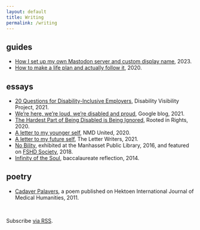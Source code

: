 ```yaml
---
layout: default
title: Writing
permalink: /writing
---
```


## guides
<ul>
    <li><a href="https://aubrielee.com/how-i-set-up-my-own-mastodon-server">How I set up my own Mastodon server and custom display name</a>, 2023.</li>
    <li><a href="https://aubrie.medium.com/how-to-make-a-life-plan-and-actually-follow-it-801e5335a63a">How to make a life plan and actually follow it</a>, 2020.</li>
</ul>

## essays
<ul>
    <li><a href="https://disabilityvisibilityproject.com/2021/10/12/20-questions-for-disability-inclusive-employers/" target="_blank" tabindex="0">20 Questions for Disability-Inclusive Employers</a>, Disability Visibility Project, 2021.</li>
    <li><a href="https://blog.google/outreach-initiatives/accessibility/here-loud-disabled-and-proud/" target="_blank" tabindex="0">We’re here, we’re loud, we’re disabled and proud</a>, Google blog, 2021.</li>
    <li><a href="https://rootedinrights.org/the-hardest-part-of-being-disabled-is-being-ignored/" target="_blank" tabindex="0">The Hardest Part of Being Disabled is Being Ignored</a>, Rooted in Rights, 2020.</li>
    <li><a href="https://www.nmdunited.org/single-post/ss-aubrie-lee" target="_blank" tabindex="0">A letter to my younger self</a>, NMD United, 2020.</li>
    <li><a href="https://theletterwriterscollective.com/2021/04/11/to-a-future-me/" target="_blank" tabindex="0">A letter to my future self</a>, The Letter Writers, 2021.</li>
    <li><a href="https://manhassetlibrary.org/aubrie-lee/" target="_blank" tabindex="0"><span class="pieceTitle">No Bility</span></a>, exhibited at the Manhasset Public Library, 2016, and featured on <a href="https://www.fshdsociety.org/finding-beauty-in-disability/" target="_blank" tabindex="0">FSHD Society</a>, 2018.</li>
    <li><a href="https://www.facebook.com/aubrieality/posts/10152926673649992:0" target="_blank" tabindex="0"><span class="pieceTitle">Infinity of the Soul</span></a>, baccalaureate reflection, 2014.</li>
</ul>

## poetry
<ul>
    <li><a href="http://hekint.org/2017/01/22/cadaver-palavers/" target="_blank" tabindex="0"><span class="pieceTitle">Cadaver Palavers</span></a>, a poem published on Hektoen International Journal of Medical Humanities, 2011.</li>
</ul>
<br>

<p class="rss-subscribe noIndent">Subscribe <a href="{{ "/feed.xml" }}">via RSS</a>.</p>
